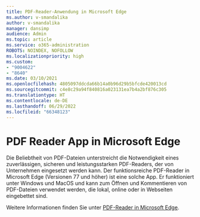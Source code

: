 ```yaml
---
title: PDF-Reader-Anwendung in Microsoft Edge
ms.author: v-smandalika
author: v-smandalika
manager: dansimp
audience: Admin
ms.topic: article
ms.service: o365-administration
ROBOTS: NOINDEX, NOFOLLOW
ms.localizationpriority: high
ms.custom:
- "9004622"
- "8640"
ms.date: 03/10/2021
ms.openlocfilehash: 4805097ddcda66b14a0b96d29b5bfcde420013cd
ms.sourcegitcommit: c4e8c29a94f840816a023131ea7b4a2bf876c305
ms.translationtype: HT
ms.contentlocale: de-DE
ms.lasthandoff: 06/29/2022
ms.locfileid: "66348123"
---
```

# <a name="pdf-reader-app-in-microsoft-edge"></a>PDF Reader App in Microsoft Edge

Die Beliebtheit von PDF-Dateien unterstreicht die Notwendigkeit eines zuverlässigen, sicheren und leistungsstarken PDF-Readers, der von Unternehmen eingesetzt werden kann. Der funktionsreiche PDF-Reader in Microsoft Edge (Versionen 77 und höher) ist eine solche App. Er funktioniert unter Windows und MacOS und kann zum Öffnen und Kommentieren von PDF-Dateien verwendet werden, die lokal, online oder in Webseiten eingebettet sind.

Weitere Informationen finden Sie unter [PDF-Reader in Microsoft Edge](https://docs.microsoft.com/deployedge/microsoft-edge-pdf).

